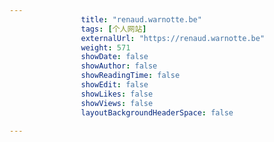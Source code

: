 ---
                title: "renaud.warnotte.be"
                tags: [个人网站]
                externalUrl: "https://renaud.warnotte.be"
                weight: 571
                showDate: false
                showAuthor: false
                showReadingTime: false
                showEdit: false
                showLikes: false
                showViews: false
                layoutBackgroundHeaderSpace: false
                ---

